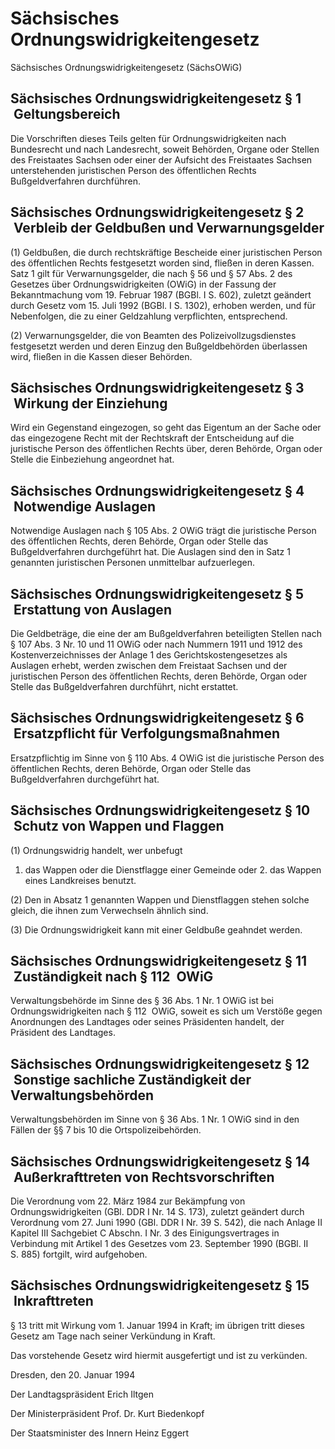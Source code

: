 # Sächsisches Ordnungswidrigkeitengesetz

Sächsisches Ordnungswidrigkeitengesetz (SächsOWiG)

## Sächsisches Ordnungswidrigkeitengesetz § 1  Geltungsbereich

Die Vorschriften dieses Teils gelten für Ordnungswidrigkeiten nach Bundesrecht und nach Landesrecht, soweit Behörden, Organe oder Stellen des Freistaates Sachsen oder einer der Aufsicht des Freistaates Sachsen unterstehenden juristischen Person des öffentlichen Rechts Bußgeldverfahren durchführen.


## Sächsisches Ordnungswidrigkeitengesetz § 2  Verbleib der Geldbußen und Verwarnungsgelder

(1) Geldbußen, die durch rechtskräftige Bescheide einer juristischen Person des öffentlichen Rechts festgesetzt worden sind, fließen in deren Kassen. Satz 1 gilt für Verwarnungsgelder, die nach § 56 und § 57 Abs. 2 des 
Gesetzes über Ordnungswidrigkeiten (OWiG) in der Fassung der Bekanntmachung vom 19. Februar 1987 (BGBl. I S. 602), zuletzt geändert durch Gesetz vom 15. Juli 1992 (BGBl. I S. 1302), erhoben werden, und für Nebenfolgen, die zu einer Geldzahlung verpflichten, entsprechend.

(2) Verwarnungsgelder, die von Beamten des Polizeivollzugsdienstes festgesetzt werden und deren Einzug den Bußgeldbehörden überlassen wird, fließen in die Kassen dieser Behörden.


## Sächsisches Ordnungswidrigkeitengesetz § 3  Wirkung der Einziehung

Wird ein Gegenstand eingezogen, so geht das Eigentum an der Sache oder das eingezogene Recht mit der Rechtskraft der Entscheidung auf die juristische Person des öffentlichen Rechts über, deren Behörde, Organ oder Stelle die Einbeziehung angeordnet hat.


## Sächsisches Ordnungswidrigkeitengesetz § 4  Notwendige Auslagen

Notwendige Auslagen nach § 105 Abs. 2 
OWiG trägt die juristische Person des öffentlichen Rechts, deren Behörde, Organ oder Stelle das Bußgeldverfahren durchgeführt hat. Die Auslagen sind den in Satz 1 genannten juristischen Personen unmittelbar aufzuerlegen.


## Sächsisches Ordnungswidrigkeitengesetz § 5  Erstattung von Auslagen

Die Geldbeträge, die eine der am Bußgeldverfahren beteiligten Stellen nach § 107 Abs. 3 Nr. 10 und 11 
        OWiG
 oder nach Nummern 1911 und 1912 des Kostenverzeichnisses der Anlage 1 des 
          Gerichtskostengesetzes als Auslagen erhebt, werden zwischen dem Freistaat Sachsen und der juristischen Person des öffentlichen Rechts, deren Behörde, Organ oder Stelle das Bußgeldverfahren durchführt, nicht erstattet.


## Sächsisches Ordnungswidrigkeitengesetz § 6  Ersatzpflicht für Verfolgungsmaßnahmen

Ersatzpflichtig im Sinne von § 110 Abs. 4 
        OWiG ist die juristische Person des öffentlichen Rechts, deren Behörde, Organ oder Stelle das Bußgeldverfahren durchgeführt hat.


## Sächsisches Ordnungswidrigkeitengesetz § 10  Schutz von Wappen und Flaggen

(1) Ordnungswidrig handelt, wer unbefugt

1. das Wappen oder die Dienstflagge einer Gemeinde oder 2. das Wappen eines Landkreises benutzt.

(2) Den in Absatz 1 genannten Wappen und Dienstflaggen stehen solche gleich, die ihnen zum Verwechseln ähnlich sind.

(3) Die Ordnungswidrigkeit kann mit einer Geldbuße geahndet werden.


## Sächsisches Ordnungswidrigkeitengesetz § 11  Zuständigkeit nach § 112  OWiG

Verwaltungsbehörde im Sinne des § 36 Abs. 1 Nr. 1 
        OWiG
 ist bei Ordnungswidrigkeiten nach § 112 
          OWiG, soweit es sich um Verstöße gegen Anordnungen des Landtages oder seines Präsidenten handelt, der Präsident des Landtages.


## Sächsisches Ordnungswidrigkeitengesetz § 12  Sonstige sachliche Zuständigkeit der Verwaltungsbehörden

Verwaltungsbehörden im Sinne von § 36 Abs. 1 Nr. 1 
        OWiG sind in den Fällen der §§ 7 bis 10 die Ortspolizeibehörden.


## Sächsisches Ordnungswidrigkeitengesetz § 14  Außerkrafttreten von Rechtsvorschriften

Die Verordnung vom 22. März 1984 zur Bekämpfung von Ordnungswidrigkeiten (GBl. DDR I Nr. 14 S. 173), zuletzt geändert durch Verordnung vom 27. Juni 1990 (GBl. DDR I Nr. 39 S. 542), die nach Anlage II Kapitel III Sachgebiet C Abschn. I Nr. 3 des 
        Einigungsvertrages in Verbindung mit Artikel 1 des Gesetzes vom 23. September 1990 (BGBl. II S. 885) fortgilt, wird aufgehoben.


## Sächsisches Ordnungswidrigkeitengesetz § 15  Inkrafttreten

§ 13 tritt mit Wirkung vom 1. Januar 1994 in Kraft; im übrigen tritt dieses Gesetz am Tage nach seiner Verkündung in Kraft.

Das vorstehende Gesetz wird hiermit ausgefertigt und ist zu verkünden.

Dresden, den 20. Januar 1994

Der Landtagspräsident 
         Erich Iltgen

Der Ministerpräsident 
         Prof. Dr. Kurt Biedenkopf

Der Staatsminister des Innern 
         Heinz Eggert

